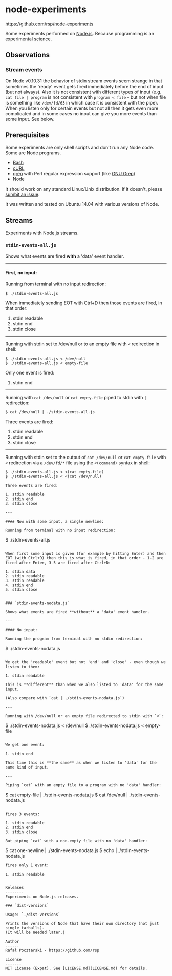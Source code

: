 node-experiments
================

https://github.com/rsp/node-experiments

Some experiments performed on [Node.js](https://nodejs.org/).
Because programming is an experimental science.

Observations
------------
### Stream events

On Node v0.10.31 the behavior of stdin stream events seem strange
in that sometimes the 'ready' event gets fired immediately before the end of input
(but not always).
Also it is not consistent with different types of input
(e.g. `cat file | program` is not consistent with `program < file` -
but not when file is something like `/dev/fd/63` in which case it is consistent with the pipe).
When you listen only for certain events but not all then it gets even more complicated
and in some cases no input can give you more events than some input.
See below.

Prerequisites
-------------
Some experiments are only shell scripts and don't run any Node code.
Some are Node programs.

* [Bash](https://www.gnu.org/software/bash/)
* [cURL](http://curl.haxx.se/)
* [grep](https://en.wikipedia.org/wiki/Grep) with Perl regular expression support (like [GNU Grep](http://www.gnu.org/software/grep/))
* Node

It should work on any standard Linux/Unix distribution. If it doesn't,
please [sumbit an issue](https://github.com/rsp/node-releases-experiments/issues).

It was written and tested on Ubuntu 14.04 with various versions of Node.

Streams
-------
Experiments with Node.js streams.

### `stdin-events-all.js`

Shows what events are fired **with** a 'data' event handler.

---

#### First, no input:

Running from terminal with no input redirection:

```
$ ./stdin-events-all.js
```
When immediately sending EOT with Ctrl+D then those events are fired, in that order:

1. stdin readable
2. stdin end
3. stdin close

---

Running with stdin set to /dev/null or to an empty file with `<` redirection in shell:

```
$ ./stdin-events-all.js < /dev/null
$ ./stdin-events-all.js < empty-file
```

Only one event is fired:

1. stdin end

---

Running with `cat /dev/null` or `cat empty-file` piped to stdin with `|` redirection:

```
$ cat /dev/null | ./stdin-events-all.js
```

Three events are fired:

1. stdin readable
2. stdin end
3. stdin close

---

Running with stdin set to the output of `cat /dev/null` or `cat empty-file` with `<` redirection via a `/dev/fd/*` file using the `<(command)` syntax in shell:

```
$ ./stdin-events-all.js < <(cat empty-file)
$ ./stdin-events-all.js < <(cat /dev/null)

Three events are fired:

1. stdin readable
2. stdin end
3. stdin close

---

#### Now with some input, a single newline:

Running from terminal with no input redirection:

```
$ ./stdin-events-all.js
```

When first some input is given (for example by hitting Enter) and then EOT (with Ctrl+D) then this is what is fired, in that order - 1-2 are fired after Enter, 3-5 are fired after Ctrl+D:

1. stdin data
2. stdin readable
3. stdin readable
4. stdin end
5. stdin close


### `stdin-events-nodata.js`

Shows what events are fired **without** a 'data' event handler.

---

#### No input:

Running the program from terminal with no stdin redirection:

```
$ ./stdin-events-nodata.js
```

We get the 'readable' event but not 'end' and 'close' - even though we listen to them:

1. stdin readable

This is **different** than when we also listed to 'data' for the same input.

(Also compare with `cat | ./stdin-events-nodata.js`)

---

Running with /dev/null or an empty file redirected to stdin with `<`:

```
$ ./stdin-events-nodata.js < /dev/null
$ ./stdin-events-nodata.js < empty-file
```

We get one event:

1. stdin end

This time this is **the same** as when we listen to 'data' for the same kind of input.

---

Piping `cat` with an empty file to a program with no 'data' handler:

```
$ cat empty-file | ./stdin-events-nodata.js
$ cat /dev/null | ./stdin-events-nodata.js
```

fires 3 events:

1. stdin readable
2. stdin end
3. stdin close

But piping `cat` with a non-empty file with no 'data' handler:

```
$ cat one-newline | ./stdin-events-nodata.js
$ echo | ./stdin-events-nodata.js
```
fires only 1 event:

1. stdin readable


Releases
--------
Experiments on Node.js releases.

### `dist-versions`

Usage: `./dist-versions`

Prints the versions of Node that have their own directory (not just single tarballs).
(It will be needed later.)

Author
------
Rafał Pocztarski - https://github.com/rsp

License
-------
MIT License (Expat). See [LICENSE.md](LICENSE.md) for details.
